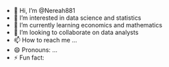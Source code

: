 - 👋 Hi, I’m @Nereah881
- 👀 I’m interested in data  science and statistics
- 🌱 I’m currently learning economics and mathematics
- 💞️ I’m looking to collaborate on data analysts
- 📫 How to reach me ...
- 😄 Pronouns: ...
- ⚡ Fun fact:

<!---
Nereah881/Nereah881 is a ✨ special ✨ repository because its `README.md` (this file) appears on your GitHub profile.
You can click the Preview link to take a look at your changes.
--->
